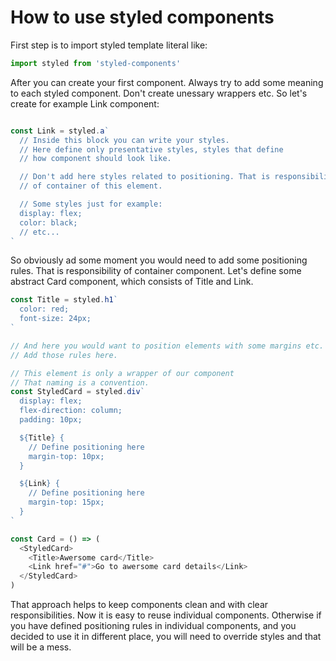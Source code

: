 # How to use styled components

First step is to import styled template literal like:

```javascript
import styled from 'styled-components'
```

After you can create your first component. Always try to add some meaning to
each styled component. Don't create unessary wrappers etc.
So let's create for example Link component:

```javascript

const Link = styled.a`
  // Inside this block you can write your styles.
  // Here define only presentative styles, styles that define
  // how component should look like.

  // Don't add here styles related to positioning. That is responsibility
  // of container of this element.

  // Some styles just for example:
  display: flex;
  color: black;
  // etc...
`
```

So obviously ad some moment you would need to add some positioning rules.
That is responsibility of container component. Let's define some abstract Card component,
which consists of Title and Link.

```javascript
const Title = styled.h1`
  color: red;
  font-size: 24px;
`

// And here you would want to position elements with some margins etc.
// Add those rules here.

// This element is only a wrapper of our component
// That naming is a convention.
const StyledCard = styled.div`
  display: flex;
  flex-direction: column;
  padding: 10px;

  ${Title} {
    // Define positioning here
    margin-top: 10px;
  }

  ${Link} {
    // Define positioning here
    margin-top: 15px;
  }
`

const Card = () => (
  <StyledCard>
    <Title>Awersome card</Title>
    <Link href="#">Go to awersome card details</Link>
  </StyledCard>
)
```

That approach helps to keep components clean and with clear responsibilities.
Now it is easy to reuse individual components. Otherwise if you have defined positioning
rules in individual components, and you decided to use it in different place, you will need 
to override styles and that will be a mess.
